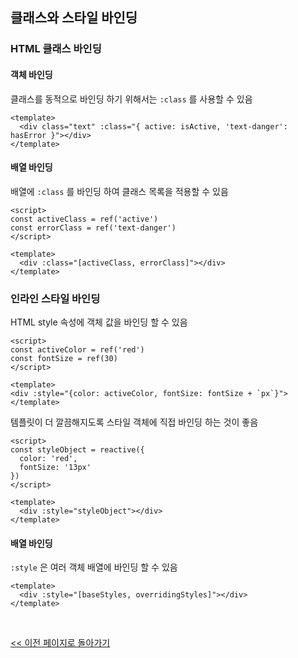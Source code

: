 ## 클래스와 스타일 바인딩

### HTML 클래스 바인딩

#### 객체 바인딩

클래스를 동적으로 바인딩 하기 위해서는 `:class` 를 사용할 수 있음

```vue
<template>
  <div class="text" :class="{ active: isActive, 'text-danger': hasError }"></div>
</template>
```

#### 배열 바인딩

배열에 `:class` 를 바인딩 하여 클래스 목록을 적용할 수 있음

```vue
<script>
const activeClass = ref('active')
const errorClass = ref('text-danger')
</script>

<template>
  <div :class="[activeClass, errorClass]"></div>
</template>
```

### 인라인 스타일 바인딩

HTML style 속성에 객체 값을 바인딩 할 수 있음

```vue
<script>
const activeColor = ref('red')
const fontSize = ref(30)
</script>

<template>
<div :style="{color: activeColor, fontSize: fontSize + `px`}">
</template>
```

템플릿이 더 깔끔해지도록 스타일 객체에 직접 바인딩 하는 것이 좋음

```vue
<script>
const styleObject = reactive({
  color: 'red',
  fontSize: '13px'
})
</script>

<template>
  <div :style="styleObject"></div>
</template>
```

#### 배열 바인딩

`:style` 은 여러 객체 배열에 바인딩 할 수 있음

```vue
<template>
  <div :style="[baseStyles, overridingStyles]"></div>
</template>
```

<br/>

[<< 이전 페이지로 돌아가기](../../README.md)

